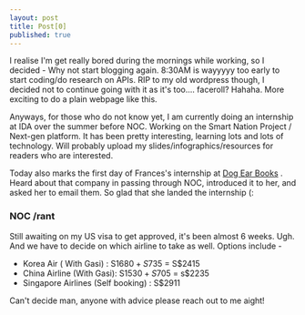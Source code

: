 ```yaml
---
layout: post
title: Post[0]
published: true
---
```


I realise I'm get really bored during the mornings while working, so I decided - Why not start blogging again. 8:30AM is wayyyyy too early to start coding/do research on APIs. RIP to my old wordpress though, I decided not to continue going with it as it's too.... faceroll? Hahaha. More exciting to do a plain webpage like this.

Anyways, for those who do not know yet, I am currently doing an internship at IDA over the summer before NOC. Working on the Smart Nation Project / Next-gen platform. It has been pretty interesting, learning lots and lots of technology. Will probably upload my slides/infographics/resources for readers who are interested.

Today also marks the first day of Frances's internship at [Dog Ear Books](http://www.dogearbooks.sg) . Heard about that company in passing through NOC, introduced it to her, and asked her to email them. So glad that she landed the internship (: 

### NOC /rant

Still awaiting on my US visa to get approved, it's been almost 6 weeks. Ugh. And we have to decide on which airline to take as well. Options include -
- Korea Air ( With Gasi) :  S$1680 + S$735 = S$2415
- China Airline (With Gasi): S$1530 + S$705 = s$2235
- Singapore Airlines (Self booking) : S$2911

Can't decide man, anyone with advice please reach out to me aight!
